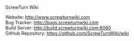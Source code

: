 ScrewTurn Wiki

Website: http://www.screwturnwiki.com<br />
Bug Tracker: http://bugs.screwturnwiki.com<br />
Build Server: http://build.screwturnwiki.com:8080<br />
GitHub Repository: https://github.com/ScrewTurnWiki/wiki
